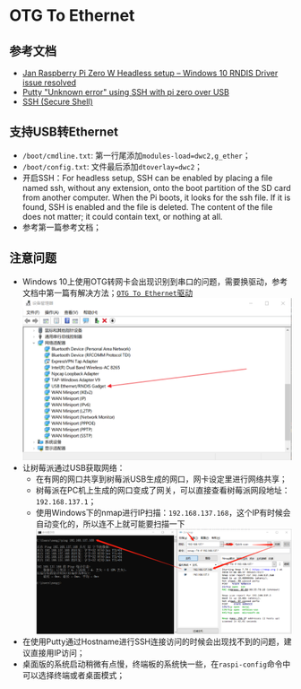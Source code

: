 # OTG To Ethernet

## 参考文档

* [Jan Raspberry Pi Zero W Headless setup – Windows 10 RNDIS Driver issue resolved](https://www.factoryforward.com/pi-zero-w-headless-setup-windows10-rndis-driver-issue-resolved/)
* [Putty "Unknown error" using SSH with pi zero over USB](https://www.raspberrypi.org/forums/viewtopic.php?t=215520)
* [SSH (Secure Shell)](https://github.com/raspberrypi/documentation/blob/master/remote-access/ssh/README.md)

## 支持USB转Ethernet

* `/boot/cmdline.txt`: 第一行尾添加`modules-load=dwc2,g_ether`；
* `/boot/config.txt`: 文件最后添加`dtoverlay=dwc2`；
* 开启SSH：For headless setup, SSH can be enabled by placing a file named ssh, without any extension, onto the boot partition of the SD card from another computer. When the Pi boots, it looks for the ssh file. If it is found, SSH is enabled and the file is deleted. The content of the file does not matter; it could contain text, or nothing at all.
* 参考第一篇参考文档；

## 注意问题

* Windows 10上使用OTG转网卡会出现识别到串口的问题，需要换驱动，参考文档中第一篇有解决方法；[`OTG To Ethernet`驱动](refers/mod-duo-rndis.zip)  
  ![./images/Zenmap_Scan_RPI_USB_OTG_NIC.png](./images/Zenmap_Scan_RPI_USB_OTG_NIC.png)
* 让树莓派通过USB获取网络：
  * 在有网的网口共享到树莓派USB生成的网口，网卡设定里进行网络共享；
  * 树莓派在PC机上生成的网口变成了网关，可以直接查看树莓派网段地址：`192.168.137.1`；
  * 使用Windows下的nmap进行IP扫描：`192.168.137.168`，这个IP有时候会自动变化的，所以连不上就可能要扫描一下  
    ![./images/Zenmap_Scan_RPI_USB_OTG_IP.png](./images/Zenmap_Scan_RPI_USB_OTG_IP.png)
* 在使用Putty通过Hostname进行SSH连接访问的时候会出现找不到的问题，建议直接用IP访问；
* 桌面版的系统启动稍微有点慢，终端板的系统快一些，在`raspi-config`命令中可以选择终端或者桌面模式；
